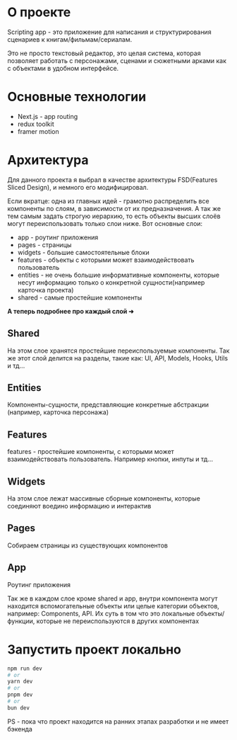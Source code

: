 # О проекте

Scripting app - это приложение для написания и структурирования сценариев к книгам/фильмам/сериалам.

Это не просто текстовый редактор, это целая система, которая позволяет работать с персонажами, сценами и сюжетными арками как с объектами в удобном интерфейсе.

# Основные технологии

- Next.js - app routing
- redux toolkit
- framer motion

# Архитектура

Для данного проекта я выбрал в качестве архитектуры FSD(Features Sliced Design), и немного его модифицировал.

Если вкратце: одна из главных идей - грамотно распределить все компоненты по слоям, в зависимости от их предназначения. А так же тем самым задать строгую иерархию, то есть объекты высших слоёв могут переиспользовать только слои ниже. Вот основные слои:

- app - роутинг приложения
- pages - страницы
- widgets - большие самостоятельные блоки
- features - объекты с которыми может взаимодействовать пользователь
- entities - не очень большие информативные компоненты, которые несут информацию только о конкретной сущности(например карточка проекта)
- shared - самые простейшие компоненты

**А теперь подробнее про каждый слой ➜**

## Shared

На этом слое хранятся простейшие переиспользуемые компоненты. Так же этот слой делится на разделы, такие как: UI, API, Models, Hooks, Utils и тд...

## Entities

Компоненты-сущности, представляющие конкретные абстракции (например, карточка персонажа)

## Features

features - простейшие компоненты, с которыми может взаимодействовать пользователь.
Например кнопки, инпуты и тд...

## Widgets

На этом слое лежат массивные сборные компоненты, которые соединяют воедино информацию и интерактив

## Pages

Собираем страницы из существующих компонентов

## App

Роутинг приложения

Так же в каждом слое кроме shared и app, внутри компонента могут находится вспомогательные объекты или целые категории объектов, например: Components, API. Их суть в том что это локальные объекты/функции, которые не переиспользуются в других компонентах

# Запустить проект локально

```bash
npm run dev
# or
yarn dev
# or
pnpm dev
# or
bun dev
```

PS - пока что проект находится на ранних этапах разработки и не имеет бэкенда

